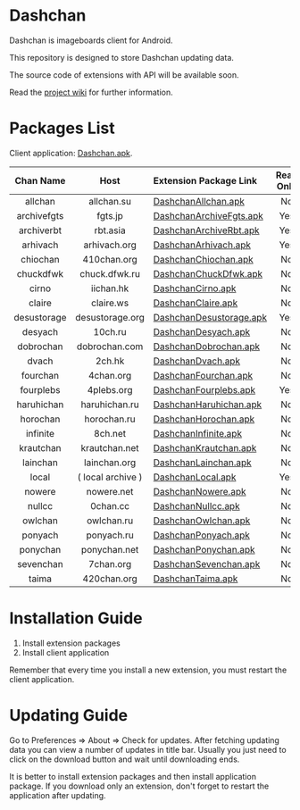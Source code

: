 # Dashchan

Dashchan is imageboards client for Android.

This repository is designed to store Dashchan updating data.

The source code of extensions with API will be available soon.

Read the [project wiki](https://github.com/Mishiranu/Dashchan/wiki) for further information.

# Packages List

Client application: [Dashchan.apk](https://github.com/Mishiranu/Dashchan/raw/master/update/package/Dashchan.apk).

| Chan Name       | Host                 | Extension Package Link                                                                                                     | Read Only |
| :-------------: | :------------------: | :------------------------------------------------------------------------------------------------------------------------- | :-------: |
| allchan         | allchan.su           | [DashchanAllchan.apk](https://github.com/Mishiranu/Dashchan/raw/master/update/package/DashchanAllchan.apk)                 | No        |
| archivefgts     | fgts.jp              | [DashchanArchiveFgts.apk](https://github.com/Mishiranu/Dashchan/raw/master/update/package/DashchanArchiveFgts.apk)         | Yes       |
| archiverbt      | rbt.asia             | [DashchanArchiveRbt.apk](https://github.com/Mishiranu/Dashchan/raw/master/update/package/DashchanArchiveRbt.apk)           | Yes       |
| arhivach        | arhivach.org         | [DashchanArhivach.apk](https://github.com/Mishiranu/Dashchan/raw/master/update/package/DashchanArhivach.apk)               | Yes       |
| chiochan        | 410chan.org          | [DashchanChiochan.apk](https://github.com/Mishiranu/Dashchan/raw/master/update/package/DashchanChiochan.apk)               | No        |
| chuckdfwk       | chuck.dfwk.ru        | [DashchanChuckDfwk.apk](https://github.com/Mishiranu/Dashchan/raw/master/update/package/DashchanChuckDfwk.apk)             | No        |
| cirno           | iichan.hk            | [DashchanCirno.apk](https://github.com/Mishiranu/Dashchan/raw/master/update/package/DashchanCirno.apk)                     | No        |
| claire          | claire.ws            | [DashchanClaire.apk](https://github.com/Mishiranu/Dashchan/raw/master/update/package/DashchanClaire.apk)                   | No        |
| desustorage     | desustorage.org      | [DashchanDesustorage.apk](https://github.com/Mishiranu/Dashchan/raw/master/update/package/DashchanDesustorage.apk)         | Yes       |
| desyach         | 10ch.ru              | [DashchanDesyach.apk](https://github.com/Mishiranu/Dashchan/raw/master/update/package/DashchanDesyach.apk)                 | No        |
| dobrochan       | dobrochan.com        | [DashchanDobrochan.apk](https://github.com/Mishiranu/Dashchan/raw/master/update/package/DashchanDobrochan.apk)             | No        |
| dvach           | 2ch.hk               | [DashchanDvach.apk](https://github.com/Mishiranu/Dashchan/raw/master/update/package/DashchanDvach.apk)                     | No        |
| fourchan        | 4chan.org            | [DashchanFourchan.apk](https://github.com/Mishiranu/Dashchan/raw/master/update/package/DashchanFourchan.apk)               | No        |
| fourplebs       | 4plebs.org           | [DashchanFourplebs.apk](https://github.com/Mishiranu/Dashchan/raw/master/update/package/DashchanFourplebs.apk)             | Yes       |
| haruhichan      | haruhichan.ru        | [DashchanHaruhichan.apk](https://github.com/Mishiranu/Dashchan/raw/master/update/package/DashchanHaruhichan.apk)           | No        |
| horochan        | horochan.ru          | [DashchanHorochan.apk](https://github.com/Mishiranu/Dashchan/raw/master/update/package/DashchanHorochan.apk)               | No        |
| infinite        | 8ch.net              | [DashchanInfinite.apk](https://github.com/Mishiranu/Dashchan/raw/master/update/package/DashchanInfinite.apk)               | No        |
| krautchan       | krautchan.net        | [DashchanKrautchan.apk](https://github.com/Mishiranu/Dashchan/raw/master/update/package/DashchanKrautchan.apk)             | No        |
| lainchan        | lainchan.org         | [DashchanLainchan.apk](https://github.com/Mishiranu/Dashchan/raw/master/update/package/DashchanLainchan.apk)               | No        |
| local           | ( local archive )    | [DashchanLocal.apk](https://github.com/Mishiranu/Dashchan/raw/master/update/package/DashchanLocal.apk)                     | Yes       |
| nowere          | nowere.net           | [DashchanNowere.apk](https://github.com/Mishiranu/Dashchan/raw/master/update/package/DashchanNowere.apk)                   | No        |
| nullcc          | 0chan.cc             | [DashchanNullcc.apk](https://github.com/Mishiranu/Dashchan/raw/master/update/package/DashchanNullcc.apk)                   | No        |
| owlchan         | owlchan.ru           | [DashchanOwlchan.apk](https://github.com/Mishiranu/Dashchan/raw/master/update/package/DashchanOwlchan.apk)                 | No        |
| ponyach         | ponyach.ru           | [DashchanPonyach.apk](https://github.com/Mishiranu/Dashchan/raw/master/update/package/DashchanPonyach.apk)                 | No        |
| ponychan        | ponychan.net         | [DashchanPonychan.apk](https://github.com/Mishiranu/Dashchan/raw/master/update/package/DashchanPonychan.apk)               | No        |
| sevenchan       | 7chan.org            | [DashchanSevenchan.apk](https://github.com/Mishiranu/Dashchan/raw/master/update/package/DashchanSevenchan.apk)             | No        |
| taima           | 420chan.org          | [DashchanTaima.apk](https://github.com/Mishiranu/Dashchan/raw/master/update/package/DashchanTaima.apk)                     | No        |

# Installation Guide

1. Install extension packages
2. Install client application

Remember that every time you install a new extension, you must restart the client application.

# Updating Guide

Go to Preferences ⇒ About ⇒ Check for updates. After fetching updating data you can view a number of updates in title bar. Usually you just need to click on the download button and wait until downloading ends.

It is better to install extension packages and then install application package. If you download only an extension, don't forget to restart the application after updating.